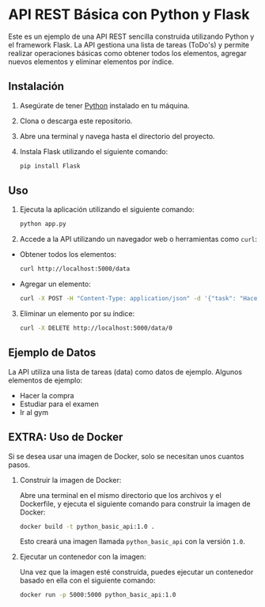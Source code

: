 # API REST Básica con Python y Flask

Este es un ejemplo de una API REST sencilla construida utilizando Python y el framework Flask. La API gestiona una lista de tareas (ToDo's) y permite realizar operaciones básicas como obtener todos los elementos, agregar nuevos elementos y eliminar elementos por índice.

## Instalación

1. Asegúrate de tener [Python](https://www.python.org/) instalado en tu máquina.

2. Clona o descarga este repositorio.

3. Abre una terminal y navega hasta el directorio del proyecto.

4. Instala Flask utilizando el siguiente comando:

   ```bash
   pip install Flask
   ```

## Uso

1. Ejecuta la aplicación utilizando el siguiente comando:
  
   ```bash
   python app.py
   ```
2. Accede a la API utilizando un navegador web o herramientas como `curl`:
 
  - Obtener todos los elementos:

    ```bash
    curl http://localhost:5000/data
    ```
  - Agregar un elemento:

    ```bash
    curl -X POST -H "Content-Type: application/json" -d '{"task": "Hacer compras"}' http://localhost:5000/data
    ```
3. Eliminar un elemento por su índice:

    ```bash
    curl -X DELETE http://localhost:5000/data/0
    ```

## Ejemplo de Datos

La API utiliza una lista de tareas (data) como datos de ejemplo. Algunos elementos de ejemplo:

- Hacer la compra
- Estudiar para el examen
- Ir al gym

## EXTRA: Uso de Docker

Si se desea usar una imagen de Docker, solo se necesitan unos cuantos pasos.

1. Construir la imagen de Docker:

    Abre una terminal en el mismo directorio que los archivos y el Dockerfile, y ejecuta el siguiente comando para construir la imagen de Docker:

    ```bash
    docker build -t python_basic_api:1.0 .
    ```

    Esto creará una imagen llamada `python_basic_api` con la versión `1.0`.

2. Ejecutar un contenedor con la imagen:

    Una vez que la imagen esté construida, puedes ejecutar un contenedor basado en ella con el siguiente comando:

    ```bash
    docker run -p 5000:5000 python_basic_api:1.0   
    ```